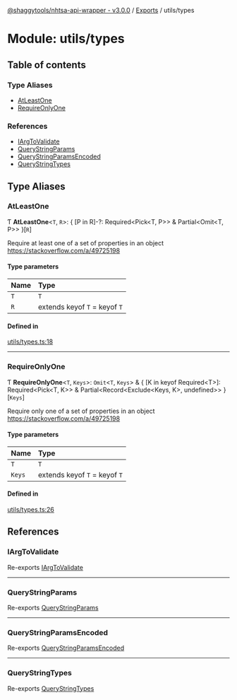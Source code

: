 [@shaggytools/nhtsa-api-wrapper - v3.0.0](../index.md) / [Exports](../modules.md) / utils/types

# Module: utils/types

## Table of contents

### Type Aliases

- [AtLeastOne](utils_types.md#atleastone)
- [RequireOnlyOne](utils_types.md#requireonlyone)

### References

- [IArgToValidate](utils_types.md#iargtovalidate)
- [QueryStringParams](utils_types.md#querystringparams)
- [QueryStringParamsEncoded](utils_types.md#querystringparamsencoded)
- [QueryStringTypes](utils_types.md#querystringtypes)

## Type Aliases

### AtLeastOne

Ƭ **AtLeastOne**<`T`, `R`\>: { [P in R]-?: Required<Pick<T, P\>\> & Partial<Omit<T, P\>\> }[`R`]

Require at least one of a set of properties in an object
https://stackoverflow.com/a/49725198

#### Type parameters

| Name | Type |
| :------ | :------ |
| `T` | `T` |
| `R` | extends keyof `T` = keyof `T` |

#### Defined in

[utils/types.ts:18](https://github.com/ShaggyTech/nhtsa-api-wrapper/blob/ffa4a7a/packages/lib/src/utils/types.ts#L18)

___

### RequireOnlyOne

Ƭ **RequireOnlyOne**<`T`, `Keys`\>: `Omit`<`T`, `Keys`\> & { [K in keyof Required<T\>]: Required<Pick<T, K\>\> & Partial<Record<Exclude<Keys, K\>, undefined\>\> }[`Keys`]

Require only one of a set of properties in an object
https://stackoverflow.com/a/49725198

#### Type parameters

| Name | Type |
| :------ | :------ |
| `T` | `T` |
| `Keys` | extends keyof `T` = keyof `T` |

#### Defined in

[utils/types.ts:26](https://github.com/ShaggyTech/nhtsa-api-wrapper/blob/ffa4a7a/packages/lib/src/utils/types.ts#L26)

## References

### IArgToValidate

Re-exports [IArgToValidate](utils_argHandler.md#iargtovalidate)

___

### QueryStringParams

Re-exports [QueryStringParams](utils_queryString.md#querystringparams)

___

### QueryStringParamsEncoded

Re-exports [QueryStringParamsEncoded](utils_queryString.md#querystringparamsencoded)

___

### QueryStringTypes

Re-exports [QueryStringTypes](utils_queryString.md#querystringtypes)
